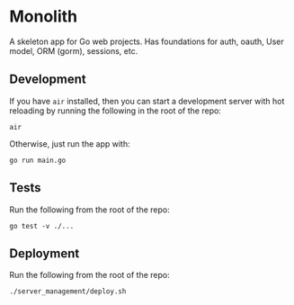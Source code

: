 # Monolith
A skeleton app for Go web projects. Has foundations for auth, oauth, User model, ORM (gorm), sessions, etc.

## Development
If you have `air` installed, then you can start a development server with hot reloading by running the following in the root of the repo:
```
air
```

Otherwise, just run the app with:
```
go run main.go
```

## Tests
Run the following from the root of the repo:

`go test -v ./...`

## Deployment
Run the following from the root of the repo:

`./server_management/deploy.sh`